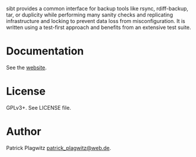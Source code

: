 sibt provides a common interface for backup tools like rsync, rdiff-backup, tar, or duplicity while performing many sanity checks and replicating infrastructure and locking to prevent data loss from misconfiguration. It is written using a test-first approach and benefits from an extensive test suite.

Documentation
==============
See the [website](https://pid0.github.io/sibt-doc/index.html).

License
==============
GPLv3+. See LICENSE file.

Author
===============
Patrick Plagwitz <patrick_plagwitz@web.de>.
